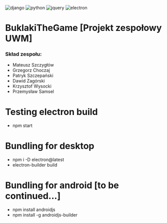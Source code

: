 ![django](https://img.shields.io/badge/Django-092E20?style=for-the-badge&logo=django&logoColor=green)
![python](https://img.shields.io/badge/Python-FFD43B?style=for-the-badge&logo=python&logoColor=blue)
![jquery](https://img.shields.io/badge/jQuery-0769AD?style=for-the-badge&logo=jquery&logoColor=white)
![electron](https://img.shields.io/badge/Electron-2B2E3A?style=for-the-badge&logo=electron&logoColor=9FEAF9)

# BuklakiTheGame [Projekt zespołowy UWM]
### Skład zespołu:
* Mateusz Szczygłów
* Grzegorz Choczaj
* Patryk Szczepański
* Dawid Zagórski
* Krzysztof Wysocki
* Przemysław Samsel

# Testing electron build
* npm start

# Bundling for desktop
* npm i -D electron@latest
* electron-builder build

# Bundling for android [to be continued...]
* npm install androidjs
* npm install -g androidjs-builder
